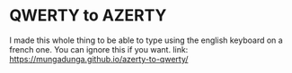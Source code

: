 # QWERTY to AZERTY

I made this whole thing to be able to type using the english keyboard on a french one. You can ignore this if you want.
link: <https://mungadunga.github.io/azerty-to-qwerty/>

